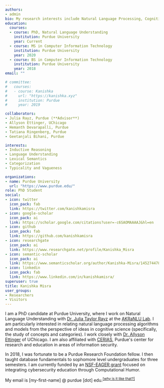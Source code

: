 ```yaml
---
authors:
- admin
bio: My research interests include Natural Language Processing, Cognitive Science, and Deep Learning.
education:
  courses:
  - course: PhD, Natural Language Understanding
    institution: Purdue University
    year: Current
  - course: MS in Computer Information Technology
    institution: Purdue University
    year: 2020
  - course: BS in Computer Information Technology
    institution: Purdue University
    year: 2018
email: ""

# committee:
#   courses:
#   - course: Kanishka
#     url: "https://kanishka.xyz"
#     institution: Purdue
#     year: 2019

collaborators:
- Julia Rayz, Purdue (**Advisor**)
- Allyson Ettinger, UChicago
- Hemanth Devarapalli, Purdue
- Tatiana Ringenberg, Purdue
- Geetanjali Bihani, Purdue

interests:
- Inductive Reasoning
- Language Understanding
- Lexical Semantics
- Categorization
- Typicality and Vagueness

organizations:
- name: Purdue University
  url: "https://www.purdue.edu/"
role: PhD Student
social:
- icon: twitter
  icon_pack: fab
  link: https://twitter.com/kanishkamisra
- icon: google-scholar
  icon_pack: ai
  link: https://scholar.google.com/citations?user=-c6SAOMAAAAJ&hl=en
- icon: github
  icon_pack: fab
  link: https://github.com/kanishkamisra
- icon: researchgate
  icon_pack: ai
  link: https://www.researchgate.net/profile/Kanishka_Misra
- icon: semantic-scholar
  icon_pack: ai
  link: https://www.semanticscholar.org/author/Kanishka-Misra/145274478
- icon: linkedin
  icon_pack: fab
  link: https://www.linkedin.com/in/kanishkamisra/
superuser: true
title: Kanishka Misra
user_groups:
- Researchers
- Visitors
---
```


I am a PhD candidate at Purdue University, where I work on Natural Language Understanding with [Dr. Julia Taylor Rayz](https://polytechnic.purdue.edu/profile/taylo108) at the [AKRaNLU Lab](https://engineering.purdue.edu/AKRANLU/). I am particularly interested in relating natural language processing algorithms and models from the perspective of ideas in cognitive science (specifically, the study of concepts and categories). I work closely with [Dr. Allyson Ettinger](https://aetting.github.io/) of UChicago. I am also affiliated with [CERIAS](https://www.cerias.purdue.edu/), Purdue's center for research and education in areas of information security.

In 2018, I was fortunate to be a Purdue Research Foundation fellow. I then taught database fundamentals to sophomore level undergraduates for three semesters. I am currently funded by an [NSF-EAGER grant](https://www.nsf.gov/awardsearch/showAward?AWD_ID=2039605&HistoricalAwards=false) focused on integrating cybersecurity education through Computational Humor.

<!--I enjoy mentoring students interested in Natural Language Processing, check out my CV for some examples of undergraduate projects I have mentored.--->



<!---{{% alert note %}}
I am currently working on projects .
{{% /alert %}}--->

My email is [my-first-name] @ purdue [dot] edu.<sup><a href = "https://en.wikipedia.org/wiki/Address_munging">[why is it like that?]</a></sup>
